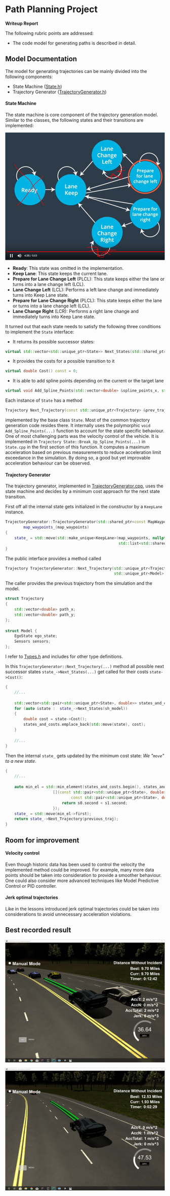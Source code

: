 # Path Planning Project

**Writeup Report**

The following rubric points are addressed:

* The code model for generating paths is described in detail.

## Model Documentation

The model for generating trajectories can be mainly divided into the following components:

* State Machine ([State.h](src/state/State.h))
* Trajectory Generator ([TrajectoryGenerator.h](src/state/TrajectoryGenerator.h))

#### State Machine
The state machine is core component of the trajectory generation model.
Similar to the classes, the following states and their transitions are implemented:

![alt text](images/state-machine.jpg "State Machine")

* **Ready**: This state was omitted in the implementation. 
* **Keep Lane**: This state keeps the current lane.
* **Prepare for Lane Change Left** (PLCL): This state keeps either the lane or turns into a lane change left (LCL).
* **Lane Change Left** (LCL): Performs a left lane change and immediately turns into Keep Lane state.
* **Prepare for Lane Change Right** (PLCL): This state keeps either the lane or turns into a lane change left (LCL).
* **Lane Change Right** (LCR): Performs a right lane change and immediately turns into Keep Lane state.

It turned out that each state needs to satisfy the following three conditions to implement the `State` interface: 

* It returns its possible successor states:
```c++
virtual std::vector<std::unique_ptr<State>> Next_States(std::shared_ptr<Model> model_) = 0; 
``` 
* It provides the costs for a possible transition to it
```c++
virtual double Cost() const = 0;
``` 

* It is able to add spline points depending on the current or the target lane
```c++
virtual void Add_Spline_Points(std::vector<double> &spline_points_x, std::vector<double> &spline_points_y) const;
```

Each instance of `State` has a method
```c++
Trajectory Next_Trajectory(const std::unique_ptr<Trajectory> &prev_traj) const;
``` 
implemented by the base class `State`. Most of the common trajectory generation code resides there. It internally uses
the polymorphic `void Add_Spline_Points(...)` function to account for the state specific behaviour. One of most 
challenging parts was the velocity control of the vehicle. It is implemented in `Trajectory State::Break_Up_Spline_Points(...)`
in `State.cpp` in the first section of this function. It computes a maximum acceleration based on previous measurements 
to reduce acceleration limit exceedance in the simulation. By doing so, a good but yet improvable acceleration
behaviour can be observed. 
  
#### Trajectory Generator

The trajectory generator, implemented in [TrajectoryGenerator.cpp](src/TrajectoryGenerator.cpp), 
uses the state machine and decides by a minimum cost approach for the next state transition.

First off all the internal state gets initialized in the constructor by a `KeepLane` instance. 
```c++
TrajectoryGenerator::TrajectoryGenerator(std::shared_ptr<const MapWaypoints> map_waypoints) :
        map_waypoints_(map_waypoints)
{
    state_ = std::move(std::make_unique<KeepLane>(map_waypoints, nullptr, 1,
                                                  std::list<std::shared_ptr<Model>>()));
}
```
The public interface provides a method called
```c++
Trajectory TrajectoryGenerator::Next_Trajectory(std::unique_ptr<Trajectory> &&previous_traj,
                                                std::unique_ptr<Model> &&model)
```
The caller provides the previous trajectory from the simulation and the model. 
```c++
struct Trajectory
{
    std::vector<double> path_x;
    std::vector<double> path_y;
};

struct Model {
    EgoState ego_state;
    Sensors sensors;
};
```
I refer to [Types.h](src/Types.h) and includes for other type definitions.

In this `TrajectoryGenerator::Next_Trajectory(...)` method all possible next successor states `state_->Next_States(...)` 
get called for their costs `state->Cost()`:

```c++
{   
    //...

    std::vector<std::pair<std::unique_ptr<State>, double>> states_and_costs;
    for (auto &state :  state_->Next_States(sh_model))
    {
        double cost = state->Cost();
        states_and_costs.emplace_back(std::move(state), cost);
    }

    //...
}
```

Then the internal `state_` gets updated by the minimum cost state: 
*We "`move`" to a new state*.      

```c++
{   
    //...

    auto min_el = std::min_element(states_and_costs.begin(), states_and_costs.end(),
                     [](const std::pair<std::unique_ptr<State>, double>& s0,
                             const std::pair<std::unique_ptr<State>, double>& s1) {
                         return s0.second < s1.second;
                     });
    state_ = std::move(min_el->first);
    return state_->Next_Trajectory(previous_traj);
}
``` 

## Room for improvement  

#### Velocity control

Even though historic data has been used to control the velocity the implemented method could be improved. 
For example, many more data points should be taken into consideration to provide a smoother behaviour.
One could also consider more advanced techniques like Model Predictive Control or PID controller.

#### Jerk optimal trajectories

Like in the lessons introduced jerk optimal trajectories could be taken into considerations to avoid 
unnecessary acceleration violations.

## Best recorded result

![alt text](images/success_3.jpg "9.70 Miles")

![alt text](images/success_4.jpg "12.53 Miles")
 

